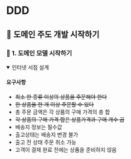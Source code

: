# DDD

## 📖 **도메인 주도 개발 시작하기**

### 🔧 1. 도메인 모델 시작하기
<details open>
<summary> 인터넷 서점 설계 </summary>

#### 요구사항
  - ~~최소 한 종류 이상의 상품을 주문해야 한다~~
  - ~~한 상품을 한 개 이상 주문할 수 있다~~
  - 총 주문 금액은 각 상품의 구매 가격의 총 합
  - ~~각 상품의 구매 가격 합은 상품가격과 구매 개수 곱~~
  - 배송지 정보는 필수값
  - 출고상태는 배송지 변경 불가
  - 출고 전 상태 주문 취소 가능
  - 고객이 결제 완료 전에는 상품을 준비하지 않음


</details>

